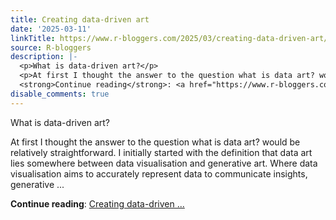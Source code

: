 ```yaml
---
title: Creating data-driven art
date: '2025-03-11'
linkTitle: https://www.r-bloggers.com/2025/03/creating-data-driven-art/
source: R-bloggers
description: |-
  <p>What is data-driven art?</p>
  <p>At first I thought the answer to the question what is data art? would be relatively straightforward. I initially started with the definition that data art lies somewhere between data visualisation and generative art. Where data visualisation aims to accurately represent data to communicate insights, generative ...</p>
  <strong>Continue reading</strong>: <a href="https://www.r-bloggers.com/2025/03/creating-data-driven-art/">Creating data-driven ...
disable_comments: true
---
```

<p>What is data-driven art?</p>
<p>At first I thought the answer to the question what is data art? would be relatively straightforward. I initially started with the definition that data art lies somewhere between data visualisation and generative art. Where data visualisation aims to accurately represent data to communicate insights, generative ...</p>
<strong>Continue reading</strong>: <a href="https://www.r-bloggers.com/2025/03/creating-data-driven-art/">Creating data-driven ...